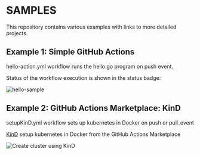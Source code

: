 # SAMPLES
This repository contains various examples with links to more detailed projects.

## Example 1: Simple GitHub Actions
hello-action.yml workflow runs the hello.go program on push event.

Status of the workflow execution is shown in the status badge:

![hello-sample](https://github.com/pegeaton/samples/workflows/hello-sample/badge.svg)

## Example 2: GitHub Actions Marketplace: KinD

setupKinD.yml workflow sets up kubernetes in Docker on push or pull_event

[KinD](https://github.com/marketplace/actions/kind-kubernetes-in-docker-action) setup kubernetes in Docker from the GitHub Actions Marketplace

![Create cluster using KinD](https://github.com/pegeaton/samples/workflows/Create%20cluster%20using%20KinD/badge.svg)
